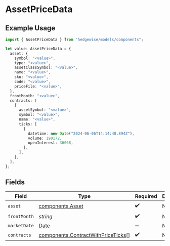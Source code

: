 # AssetPriceData

## Example Usage

```typescript
import { AssetPriceData } from "hedgewise/models/components";

let value: AssetPriceData = {
  asset: {
    symbol: "<value>",
    type: "<value>",
    assetClassSymbol: "<value>",
    name: "<value>",
    sku: "<value>",
    code: "<value>",
    priceFile: "<value>",
  },
  frontMonth: "<value>",
  contracts: [
    {
      assetSymbol: "<value>",
      symbol: "<value>",
      name: "<value>",
      ticks: [
        {
          datetime: new Date("2024-06-06T14:14:48.894Z"),
          volume: 190172,
          openInterest: 36068,
        },
      ],
    },
  ],
};
```

## Fields

| Field                                                                                         | Type                                                                                          | Required                                                                                      | Description                                                                                   |
| --------------------------------------------------------------------------------------------- | --------------------------------------------------------------------------------------------- | --------------------------------------------------------------------------------------------- | --------------------------------------------------------------------------------------------- |
| `asset`                                                                                       | [components.Asset](../../models/components/asset.md)                                          | :heavy_check_mark:                                                                            | N/A                                                                                           |
| `frontMonth`                                                                                  | *string*                                                                                      | :heavy_check_mark:                                                                            | N/A                                                                                           |
| `marketDate`                                                                                  | [Date](https://developer.mozilla.org/en-US/docs/Web/JavaScript/Reference/Global_Objects/Date) | :heavy_minus_sign:                                                                            | N/A                                                                                           |
| `contracts`                                                                                   | [components.ContractWithPriceTicks](../../models/components/contractwithpriceticks.md)[]      | :heavy_check_mark:                                                                            | N/A                                                                                           |